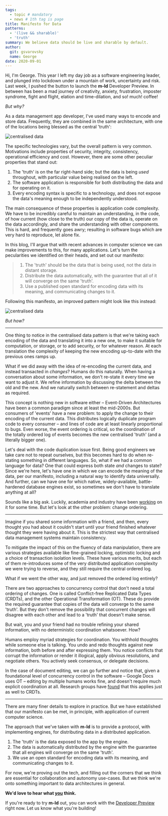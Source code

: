 ```yaml
---
tags:
  - topic # mandatory
  - news # 1th tag is page
title: Manifesto for Data
patterns:
  - '(live && sharable)'
  - 'truth'
summary: We believe data should be live and sharable by default.
author:
  git: gsvarovsky
  name: George
date: 2020-09-01
---
```

Hi, I'm George. This year I left my day job as a software engineering leader,
and plunged into lockdown under a mountain of work, uncertainty and risk. Last
week, I pushed the button to launch the **m-ld** Developer Preview. In between
has been a mad journey of creativity, anxiety, frustration, imposter syndrome,
fight and flight, elation and time-dilation, and so! much! coffee!

*But why?*

As a data management app developer, I've used many ways to encode and store
data. Frequently, they are combined in the same architecture, with one of the
locations being blessed as the central 'truth':

![centralised data](/centralised-data.svg)

The specific technologies vary, but the overall pattern is very common.
Motivations include properties of security, integrity, consistency, operational
efficiency and cost. However, there are some other peculiar properties that
stand out:

1. The 'truth' is on the far right-hand side; but the data is being *used*
   throughout, with particular value being realised on the left.
1. The software application is responsible for both distributing the data and
   for operating on it.
1. Every encoding syntax is specific to a technology, and does not expose the
   data's meaning enough to be independently understood.

The main consequence of these properties is application code complexity. We have
to be incredibly careful to maintain an understanding, in the code, of how
current (how close to the truth) our copy of the data is, operate on the data
accordingly, and share the understanding with other components. This is hard,
and frequently goes awry; resulting in software bugs which are very hard to
reproduce, let alone fix.

In this blog, I'll argue that with recent advances in computer science we can
make improvements to this, for many applications. Let's turn the pecularities we
identified on their heads, and set out our manifesto:

> 1. The 'truth' should be the data that is being used, not the data in distant
>    storage.
> 1. Distribute the data automatically, with the guarantee that all of it will
>    converge on the same 'truth'.
> 1. Use a published open standard for encoding data with its meaning, and
>    communicating changes to it.

Following this manifesto, an improved pattern might look like this instead:

![centralised data](/live-sharable-data.svg)

*But how?*

---

One thing to notice in the centralised data pattern is that we're taking each
encoding of the data and translating it into a new one, to make it suitable for
computation, or storage, or to add security, or for whatever reason. At each
translation the complexity of keeping the new encoding up-to-date with the
previous ones ramps up.

What if we did away with the idea of re-encoding the current data, and instead
transacted in *changes*? Humans do this naturally. When having a conversation
about some information, we don't re-state it every time we want to adjust it. We
refine information by discussing the delta between the old and the new. And we
naturally switch between re-statement and deltas as required.

This concept is nothing new in software either – Event-Driven Architectures have
been a common paradigm since at least the mid-2000s. But consumers of 'events'
have a new problem: to apply the change to their encoding of the current data.
This distributes logically duplicate program code to every consumer – and lines
of code are at least linearly proportional to bugs. Even worse, the event
ordering is critical, so the coordination of the totally ordered log of events
becomes the new centralised 'truth' (and a literally bigger one).

Let's deal with the code duplication issue first. Being good engineers we take
care not to repeat ourselves, but this becomes hard to do when re-stating
something in different languages. So, what if we had a common language for data?
One that could express both state *and* changes to state? Since we're here,
let's have one in which we can encode the meaning of the data, per our
manifesto, including a natural way to identify data universally. And further,
can we have one for which native, widely-available, battle-hardened database
engines exist, so sometimes we don't have to translate anything at all?

Sounds like a big ask. Luckily, academia and industry have been
[working](https://www.w3.org/RDF/) on it for some time. But let's look at the
other problem: change ordering.

---

Imagine if you shared some information with a friend, and then, every thought
you had about it couldn't start until your friend finished whatever thought they
were having about it. This is the strictest way that centralised data management
systems maintain consistency.

To mitigate the impact of this on the fluency of data manipulation, there are
various strategies available like fine-grained locking, optimistic locking and a
choice of transaction isolation levels. These have various merits, but each of
them re-introduces some of the very distributed application complexity we were
trying to reverse, and they still require the central ordered log.

What if we went the other way, and just removed the ordered log entirely?

There are two approaches to concurrency control that don't need a total ordering
of changes. One is called Conflict-free Replicated Data Types (CRDTs), and the
other Operational Transformation (OT). These do provide the required guarantee
that copies of the data will converge to the same 'truth'. But they don't remove
the possibility that concurrent changes will disagree with each other and lead
to a 'truth' that doesn't make sense.

But wait, you and your friend had no trouble refining your shared information,
with no deterministic coordination whatsoever. How?

Humans employ myriad strategies for coordination. You withhold thoughts while
someone else is talking. You undo and redo thoughts against new information,
both before and after expressing them. You notice conflicts that corrupt the
information or render it illogical, apply obvious resolutions, and negotiate
others. You actively seek consensus, or delegate decisions.

In the case of document editing, we can go further and notice that, given a
foundational level of concurrency control in the software – Google Docs uses OT
– editing by multiple humans works fine, and doesn't require much explicit
coordination at all. Research groups have
[found](https://www.inkandswitch.com/local-first.html#findings) that this
applies just as well to CRDTs.

---

There are many finer details to explore in practice. But we have established
that our manifesto can be met, in principle, with application of current
computer science.

The approach that we've taken with **m-ld** is to provide a protocol, with
implementing engines, for distributing data in a distributed application.

1. The 'truth' is the data exposed to the app by the engine.
1. The data is automatically distributed by the engine with the guarantee that
   all engines will converge on the same 'truth'.
1. We use an open standard for encoding data with its meaning, and communicating
   changes to it.

For now, we're proving out the tech, and filling out the corners that we think
are essential for collaboration and autonomy use-cases. But we think we're onto
something important to data architectures in general.

**We'd love to hear what [you](/hello/) think.**

If you're ready to try **m-ld** out, you can work with the
[Developer&nbsp;Preview](/doc/) right now. Let us know what you're building!